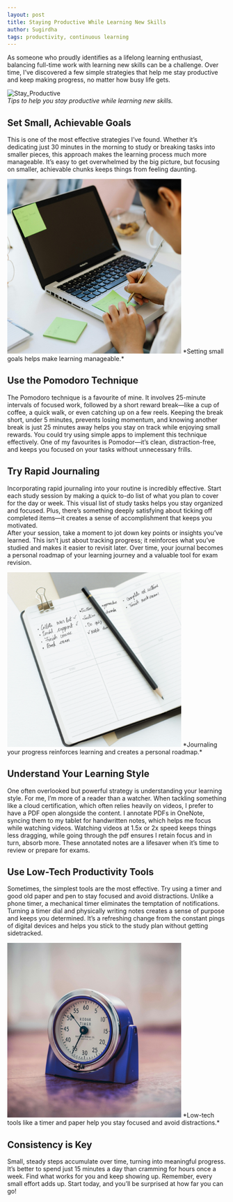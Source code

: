 ```yaml
---
layout: post
title: Staying Productive While Learning New Skills
author: Sugirdha
tags: productivity, continuous learning
---
```


As someone who proudly identifies as a lifelong learning enthusiast, balancing full-time work with learning new skills can be a challenge. Over time, I’ve discovered a few simple strategies that help me stay productive and keep making progress, no matter how busy life gets.

![Stay_Productive](/assets/img/250115_stay_productive_4.png)  
_Tips to help you stay productive while learning new skills._

<!--more-->

## Set Small, Achievable Goals

This is one of the most effective strategies I’ve found. Whether it’s dedicating just 30 minutes in the morning to study or breaking tasks into smaller pieces, this approach makes the learning process much more manageable. It’s easy to get overwhelmed by the big picture, but focusing on smaller, achievable chunks keeps things from feeling daunting.

<img src="/assets/img/250115_task_plan.png" alt="Set Small Goals" height="400">  
*Setting small goals helps make learning manageable.*

## Use the Pomodoro Technique

The Pomodoro technique is a favourite of mine. It involves 25-minute intervals of focused work, followed by a short reward break—like a cup of coffee, a quick walk, or even catching up on a few reels. Keeping the break short, under 5 minutes, prevents losing momentum, and knowing another break is just 25 minutes away helps you stay on track while enjoying small rewards. You could try using simple apps to implement this technique effectively. One of my favourites is Pomodor—it’s clean, distraction-free, and keeps you focused on your tasks without unnecessary frills.

<!---
<img src="/assets/img/250115_timer.png" alt="Pomodoro Timer" width="400" height="400">
*Image Caption: The Pomodoro technique helps you stay focused with timed intervals and breaks.*
-->

## Try Rapid Journaling

Incorporating rapid journaling into your routine is incredibly effective. Start each study session by making a quick to-do list of what you plan to cover for the day or week. This visual list of study tasks helps you stay organized and focused. Plus, there’s something deeply satisfying about ticking off completed items—it creates a sense of accomplishment that keeps you motivated.  
After your session, take a moment to jot down key points or insights you’ve learned. This isn’t just about tracking progress; it reinforces what you’ve studied and makes it easier to revisit later. Over time, your journal becomes a personal roadmap of your learning journey and a valuable tool for exam revision.

<img src="/assets/img/250115_rapid_journal.png" alt="Journaling" height="400">  
*Journaling your progress reinforces learning and creates a personal roadmap.*

## Understand Your Learning Style

One often overlooked but powerful strategy is understanding your learning style. For me, I’m more of a reader than a watcher. When tackling something like a cloud certification, which often relies heavily on videos, I prefer to have a PDF open alongside the content. I annotate PDFs in OneNote, syncing them to my tablet for handwritten notes, which helps me focus while watching videos. Watching videos at 1.5x or 2x speed keeps things less dragging, while going through the pdf ensures I retain focus and in turn, absorb more. These annotated notes are a lifesaver when it’s time to review or prepare for exams.

<!---
<img src="./assets/img/250115_rapid_journal.png" alt="Learning Style" width="400" height="400">
*Image Caption: Annotating PDFs while watching videos helps me stay engaged and retain information.*
-->

## Use Low-Tech Productivity Tools

Sometimes, the simplest tools are the most effective. Try using a timer and good old paper and pen to stay focused and avoid distractions. Unlike a phone timer, a mechanical timer eliminates the temptation of notifications. Turning a timer dial and physically writing notes creates a sense of purpose and keeps you determined. It’s a refreshing change from the constant pings of digital devices and helps you stick to the study plan without getting sidetracked.

<img src="/assets/img/250115_timer.png" alt="Low-Tech Tools" height="400">  
*Low-tech tools like a timer and paper help you stay focused and avoid distractions.*

## Consistency is Key

Small, steady steps accumulate over time, turning into meaningful progress. It’s better to spend just 15 minutes a day than cramming for hours once a week. Find what works for you and keep showing up. Remember, every small effort adds up. Start today, and you’ll be surprised at how far you can go!

<!---
<img src="/assets/img/250115_rapid_journal.png" alt="Consistency" width="400" height="400">
*Image Caption: Consistency is key to making steady progress over time.*
-->
